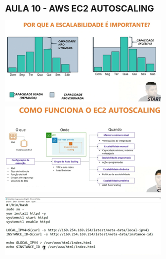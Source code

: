 # AULA 10 - AWS EC2 AUTOSCALING

![alt text](image.png)

![alt text](image-1.png)

![alt text](image-2.png)